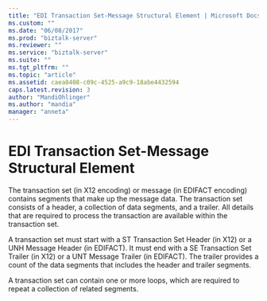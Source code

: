 ```yaml
---
title: "EDI Transaction Set-Message Structural Element | Microsoft Docs"
ms.custom: ""
ms.date: "06/08/2017"
ms.prod: "biztalk-server"
ms.reviewer: ""
ms.service: "biztalk-server"
ms.suite: ""
ms.tgt_pltfrm: ""
ms.topic: "article"
ms.assetid: caea8408-c09c-4525-a9c9-18abe4432594
caps.latest.revision: 3
author: "MandiOhlinger"
ms.author: "mandia"
manager: "anneta"
---
```

# EDI Transaction Set-Message Structural Element
The transaction set (in X12 encoding) or message (in EDIFACT encoding) contains segments that make up the message data. The transaction set consists of a header, a collection of data segments, and a trailer. All details that are required to process the transaction are available within the transaction set.  
  
 A transaction set must start with a ST Transaction Set Header (in X12) or a UNH Message Header (in EDIFACT). It must end with a SE Transaction Set Trailer (in X12) or a UNT Message Trailer (in EDIFACT). The trailer provides a count of the data segments that includes the header and trailer segments.  
  
 A transaction set can contain one or more loops, which are required to repeat a collection of related segments.